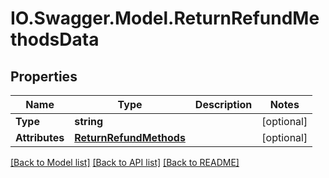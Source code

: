 # IO.Swagger.Model.ReturnRefundMethodsData
## Properties

Name | Type | Description | Notes
------------ | ------------- | ------------- | -------------
**Type** | **string** |  | [optional] 
**Attributes** | [**ReturnRefundMethods**](ReturnRefundMethods.md) |  | [optional] 

[[Back to Model list]](../README.md#documentation-for-models) [[Back to API list]](../README.md#documentation-for-api-endpoints) [[Back to README]](../README.md)

